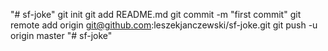 "# sf-joke"  git init git add README.md git commit -m "first commit" git remote add origin git@github.com:leszekjanczewski/sf-joke.git git push -u origin master
"# sf-joke" 
